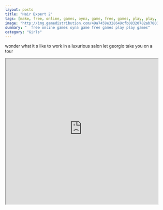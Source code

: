 ```yaml
---
layout: posts
title: "Hair Expert 2"
tags: [make, free, online, games, oyna, game, free, games, play, play, games]
image: "http://img.gamedistribution.com/49a7459e328649cfb08320782ab78034.jpg"
summary: "  free online games oyna game free games play play games"
category: "Girls"
---
```


wonder what it s like to work in a luxurious salon let georgio take you on a tour

<iframe width="100%" height="480px;" src="http://flash.gamedistribution.com?game=49a7459e328649cfb08320782ab78034"></iframe>